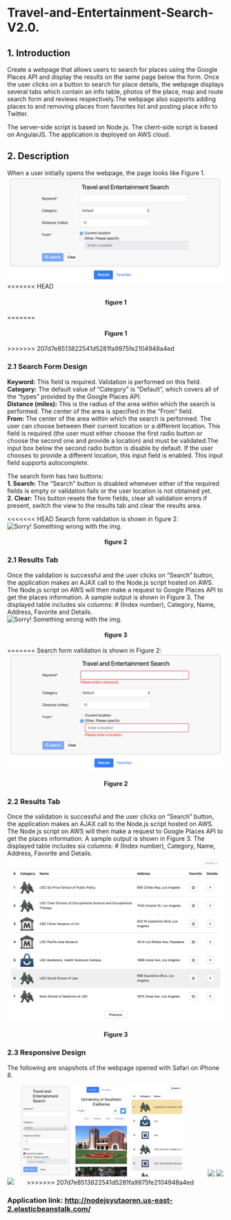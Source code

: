# Travel-and-Entertainment-Search-V2.0. 
## 1. Introduction
Create a webpage that allows users to search for places using the Google Places API and display the results on the same page below the form. Once the user clicks on a button to search for place details, the webpage displays several tabs which contain an info table, photos of the place, map and route search form and reviews respectively.The webpage also supports adding places to and removing places from favorites list and posting place info to Twitter.  

The server-side script is based on Node.js. The client-side script is based on AngularJS. The application is deployed on AWS cloud.
## 2. Description
When a user initially opens the webpage, the page looks like Figure 1.
![Sorry! Something wrong with the img.](https://github.com/qwegssg/Travel-and-Entertainment-Search-V2.0/blob/master/snapshots/figure1.jpg)  
<<<<<<< HEAD
<h4 align = "center">figure 1</h4>  
=======
<h4 align = "center">Figure 1</h4>  
>>>>>>> 207d7e8513822541d5281fa9975fe2104948a4ed

### 2.1 Search Form Design  
**Keyword:** This field is required. Validation is performed on this field.
**Category:** The default value of “Category” is “Default”, which covers all of the “types” provided
by the Google Places API.  
**Distance (miles):** This is the radius of the area within which the search is performed. The center
of the area is specified in the “From” field.  
**From:** The center of the area within which the search is performed. The user can choose
between their current location or a different location. This field is required (the user must either choose the first radio button or choose the second one and provide a location) and must be validated.The input box below the second radio button is disable by default. If the user chooses to provide a different location, this input field is enabled. This input field supports autocomplete.  

The search form has two buttons:  
**1. Search:** The “Search” button is disabled whenever either of the required fields is empty or validation fails or the user location is not obtained yet.  
**2. Clear:** This button resets the form fields, clear all validation errors if present, switch the view to the results tab and clear the results area.  

<<<<<<< HEAD
Search form validation is shown in figure 2:  
![Sorry! Something wrong with the img.](https://github.com/qwegssg/Travel-and-Entertainment-Search-V2.0/blob/master/snapshots/figure3.jpg)  
<h4 align = "center">figure 2</h4>  

### 2.1 Results Tab  
Once the validation is successful and the user clicks on “Search” button, the application makes an AJAX call to the Node.js script hosted on AWS. The Node.js script on AWS will then make a request to Google Places API to get the places information. A sample output is shown in Figure 3. The displayed table includes six columns: # (Index number), Category, Name, Address, Favorite and Details.  
![Sorry! Something wrong with the img.](https://github.com/qwegssg/Travel-and-Entertainment-Search-V2.0/blob/master/snapshots/figure2.jpg)  
<h4 align = "center">figure 3</h4>  

=======
Search form validation is shown in Figure 2:  
![Sorry! Something wrong with the img.](https://github.com/qwegssg/Travel-and-Entertainment-Search-V2.0/blob/master/snapshots/figure3.png)  
<h4 align = "center">Figure 2</h4>  

### 2.2 Results Tab  
Once the validation is successful and the user clicks on “Search” button, the application makes an AJAX call to the Node.js script hosted on AWS. The Node.js script on AWS will then make a request to Google Places API to get the places information. A sample output is shown in Figure 3. The displayed table includes six columns: # (Index number), Category, Name, Address, Favorite and Details.  
![Sorry! Something wrong with the img.](https://github.com/qwegssg/Travel-and-Entertainment-Search-V2.0/blob/master/snapshots/figure2.png)  
<h4 align = "center">Figure 3</h4>  

### 2.3 Responsive Design  
The following are snapshots of the webpage opened with Safari on iPhone 8.  

<div style="display:inline;margin:5%;">
<img src="https://github.com/qwegssg/Travel-and-Entertainment-Search-V2.0/blob/master/snapshots/IMG_3111.jpg" width="25%">
<img src="https://github.com/qwegssg/Travel-and-Entertainment-Search-V2.0/blob/master/snapshots/IMG_3112.jpg" width="25%">
<img src="https://github.com/qwegssg/Travel-and-Entertainment-Search-V2.0/blob/master/snapshots/IMG_3113.jpg" width="25%">
</div>
<div style="display:inline;margin:5%;">
<img src="https://github.com/qwegssg/Travel-and-Entertainment-Search-V2.0/blob/master/snapshots/IMG_3114.ipg" width="25%">
<img src="https://github.com/qwegssg/Travel-and-Entertainment-Search-V2.0/blob/master/snapshots/IMG_3115.ipg" width="25%">
<img src="https://github.com/qwegssg/Travel-and-Entertainment-Search-V2.0/blob/master/snapshots/IMG_3126.ipg" width="25%">
</div>  
>>>>>>> 207d7e8513822541d5281fa9975fe2104948a4ed

### Application link: http://nodejsyutaoren.us-east-2.elasticbeanstalk.com/
